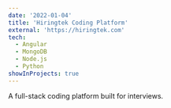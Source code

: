 ```yaml
---
date: '2022-01-04'
title: 'Hiringtek Coding Platform'
external: 'https://hiringtek.com'
tech:
  - Angular
  - MongoDB
  - Node.js
  - Python
showInProjects: true
---
```


A full-stack coding platform built for interviews.
